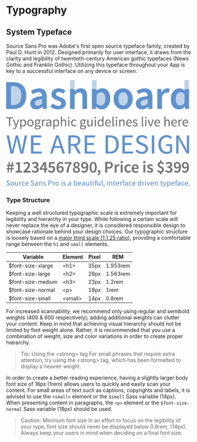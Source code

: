 # Typography

## System Typeface
Source Sans Pro was Adobe's first open source typeface family, created by Paul D. Hunt in 2012. Designed primarily for user interface, it draws from the clarity and legibility of twentieth-century American gothic typefaces (News Gothic and Franklin Gothic). Utilizing this typeface throughout your App is key to a successful interface on any device or screen.

![Typography specimen image](../../../example/img/typography-specimen.png)

### Type Structure
Keeping a well structured typographic scale is extremely important for legibility and hierarchy in your type. While following a certain scale will never replace the eye of a designer, it is considered responsible design to showcase rationale behind your design choices. Our typographic structure is loosely based on a [major third scale (1:1.25 ratio)](http://alistapart.com/article/more-meaningful-typography), providing a comfortable range between the `h1` and `small` elements.

| Variable           | Element        | Pixel  | REM       |
|--------------------|----------------|--------|-----------|
| $font-size-xlarge  | &lt;h1&gt;     | 35px   | 1.953rem  |
| $font-size-large   | &lt;h2&gt;     | 28px   | 1.563rem  |
| $font-size-medium  | &lt;h3&gt;     | 23px   | 1.2rem    |
| $font-size-normal  | &lt;p&gt;      | 18px   | 1rem      |
| $font-size-small   | &lt;small&gt;  | 14px   | 0.8rem    |

For increased scannability, we recommend only using regular and semibold weights (400 & 600 respectively); adding additional weights can clutter your content. Keep in mind that achieving visual hierarchy should not be limited by font weight alone. Rather, it is recommended that you use a combination of weight, size and color variations in order to create proper hierarchy.

> Tip: Using the &lt;strong&gt; tag
For small phrases that require extra attention, try using the &lt;strong&gt; tag, which has been formatted to display a heavier weight.

In order to create a better reading experience, having a slightly larger body font size of 18px (1rem) allows users to quickly and easily scan your content. For small areas of text such as captions, copyrights and labels, it is advised to use the `<small>` element or the `$small` Sass variable (14px). When presenting content in paragraphs, the `<p>` element or the `$font-size-normal` Sass variable (18px) should be used.

> Caution: Minimum font size
In an effort to focus on the legibility of your type, font size should never be displayed below 0.8rem, (14px). Always keep your users in mind when deciding on a final font size.

